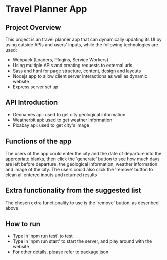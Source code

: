 # Travel Planner App

## Project Overview
This project is an travel planner app that can dynamically updating its UI by using outside APIs and users' inputs, while the following technologies are used:
- Webpack (Loaders, Plugins, Service Workers)
- Using multiple APIs and creating requests to external urls
- Sass and html for page structure, content, design and layouts
- Nodejs app to allow client server interactions as well as dynamic website
- Express server set up

## API Introduction
- Geonames api: used to get city geological information
- Weatherbit api: used to get weather information
- Pixabay api: used to get city's image

## Functions of the app
The users of the app could enter the city and the date of departure into the appropriate blanks, then click the 'generate' button to see how much days are left before departure, the geological information, weather information and image of the city. The users could also click the 'remove' button to clean all entered inputs and returned results

## Extra functionality from the suggested list
The chosen extra functionality to use is the 'remove' button, as described above

## How to run
- Type in 'npm run test' to test
- Type in 'npm run start' to start the server, and play around with the website
- For other details, please refer to package.json